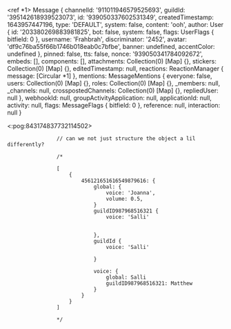 <!-- Standard Message Object -->

<ref *1> Message {
  channelId: '911011946579525693',
  guildId: '395142618939523073',
  id: '939050337602531349',
  createdTimestamp: 1643957447196,
  type: 'DEFAULT',
  system: false,
  content: 'ooh',
  author: User {
    id: '203380269883981825',
    bot: false,
    system: false,
    flags: UserFlags { bitfield: 0 },
    username: 'Frahbrah',
    discriminator: '2452',
    avatar: 'df9c76ba55f66b1746b018eab0c7bfbe',
    banner: undefined,
    accentColor: undefined
  },
  pinned: false,
  tts: false,
  nonce: '939050341784092672',
  embeds: [],
  components: [],
  attachments: Collection(0) [Map] {},
  stickers: Collection(0) [Map] {},
  editedTimestamp: null,
  reactions: ReactionManager { message: [Circular *1] },
  mentions: MessageMentions {
    everyone: false,
    users: Collection(0) [Map] {},
    roles: Collection(0) [Map] {},
    _members: null,
    _channels: null,
    crosspostedChannels: Collection(0) [Map] {},
    repliedUser: null
  },
  webhookId: null,
  groupActivityApplication: null,
  applicationId: null,
  activity: null,
  flags: MessageFlags { bitfield: 0 },
  reference: null,
  interaction: null
}

<!-- Custom Discord Emoji -->

<:pog:843174837732114502>



                    // can we not just structure the object a lil differently?

                    /*

                    [
                        {
                            456121651616549879616: {
                                global: {
                                    voice: 'Joanna',
                                    volume: 0.5,
                                }
                                guildID987968516321 {
                                    voice: 'Salli'


                                },
                                guildId {
                                    voice: 'Salli'

                                }

                                voice: {
                                    global: Salli
                                    guildID987968516321: Matthew
                                }
                            }
                        }
                    ]
                    
                    */